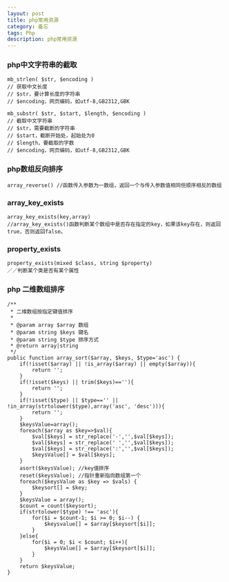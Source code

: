 ```yaml
---
layout: post
title: php常用资源
category: 备忘
tags: Php 
description: php常用资源 
---
```


### php中文字符串的截取
	mb_strlen( $str, $encoding ) 
	// 获取中文长度
	// $str，要计算长度的字符串 
	// $encoding，网页编码，如utf-8,GB2312,GBK 
	
	mb_substr( $str, $start, $length, $encoding ) 
	// 截取中文字符串
	// $str，需要截断的字符串 
	// $start，截断开始处，起始处为0 
	// $length，要截取的字数 
	// $encoding，网页编码，如utf-8,GB2312,GBK 
	
### php数组反向排序
	
	array_reverse() //函数传入参数为一数组，返回一个与传入参数值相同但顺序相反的数组
	
### array_key_exists

	array_key_exists(key,array)
	//array_key_exists()函数判断某个数组中是否存在指定的key，如果该key存在，则返回true，否则返回false。

### property_exists

	property_exists(mixed $class, string $property) 
	／／判断某个类是否有某个属性
	
### php 二维数组排序
	
	/**
     * 二维数组按指定键值排序
     *
     * @param array $array 数组
     * @param string $keys 键名
     * @param string $type 排序方式
     * @return array|string
     */
    public function array_sort($array, $keys, $type='asc') {
        if(!isset($array) || !is_array($array) || empty($array)){
            return '';
        }
        if(!isset($keys) || trim($keys)==''){
            return '';
        }
        if(!isset($type) || $type=='' || !in_array(strtolower($type),array('asc', 'desc'))){
            return '';
        }
        $keysValue=array();
        foreach($array as $key=>$val){
            $val[$keys] = str_replace('-','',$val[$keys]);
            $val[$keys] = str_replace(' ','',$val[$keys]);
            $val[$keys] = str_replace(':','',$val[$keys]);
            $keysValue[] = $val[$keys];
        }
        asort($keysValue); //key值排序
        reset($keysValue); //指针重新指向数组第一个
        foreach($keysValue as $key => $vals) {
            $keysort[] = $key;
        }
        $keysValue = array();
        $count = count($keysort);
        if(strtolower($type) !== 'asc'){
            for($i = $count-1; $i >= 0; $i--) {
                $keysvalue[] = $array[$keysort[$i]];
            }
        }else{
            for($i = 0; $i < $count; $i++){
                $keysValue[] = $array[$keysort[$i]];
            }
        }
        return $keysValue;
    }